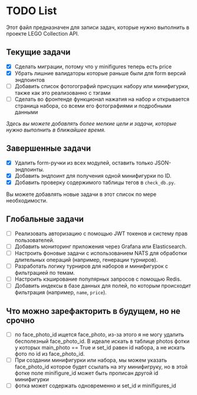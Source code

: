 # TODO List

Этот файл предназначен для записи задач, которые нужно выполнить в проекте LEGO Collection API.

## Текущие задачи

- [x] Сделать миграции, потому что у minifigures теперь есть price
- [x] Убрать лишние валидаторы которые раньше были для form версий эндпоинтов
- [ ] Добавить список фотогографий присущих набору или минифигурки, также как это реализованно с тэгами
- [ ] Сделать во фронтенде функционал нажатия на набор и открывается страница набора, со всеми его фотографиями и подробными данными

_Здесь вы можете добавлять более мелкие цели и задачи, которые нужно выполнить в ближайшее время._

## Завершенные задачи

- [x] Удалить form-ручки из всех модулей, оставить только JSON-эндпоинты.
- [x] Добавить эндпоинт для получения одной минифигурки по ID.
- [x] Добавить проверку содержимого таблицы тегов в `check_db.py`.

Вы можете добавлять новые задачи в этот список по мере необходимости.

## Глобальные задачи

- [ ] Реализовать авторизацию с помощью JWT токенов и систему прав пользователей.
- [ ] Добавить мониторинг приложения через Grafana или Elasticsearch.
- [ ] Настроить фоновые задачи с использованием NATS для обработки длительных операций (например, генерации турниров).
- [ ] Разработать логику турниров для наборов и минифигурок с фильтрацией по темам.
- [ ] Настроить кэширование популярных запросов с помощью Redis.
- [ ] Добавить индексы в базе данных для полей, по которым происходит фильтрация (например, `name`, `price`).

## Что можно зарефакторить в будущем, но не срочно

- [ ] по face_photo_id ищется face_photo, из-за этого я не могу удалить бесполезный face_photo_id. В идеале искать в таблице photos фотки у которых main_photo == True и set_id равен id набора, а не искать фото по id из face_photo_id.
- [ ] При создании минифигурки или набора, мы можем указать face_photo_id которое будет ссылать на эту минифигруку, но в этой фотке поле minifigure_id может быть прописан другой id минифигурки
- [ ] фотка может содержать одновременно и set_id и minifigures_id